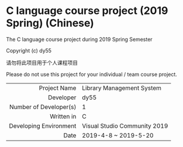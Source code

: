 # C language course project (2019 Spring) (Chinese)
The C language course project during 2019 Spring Semester


Copyright (c) dy55

请勿将此项目用于个人课程项目

Please do not use this project for your individual / team course project.

|  |  |
| ---: | :--- |
| Project Name | Library Management System |
| Developer | dy55 |
| Number of Developer(s)| 1 |
| Written in | C |
| Developing Environment | Visual Studio Community 2019 |
| Date | 2019-4-8 ~ 2019-5-20 |
